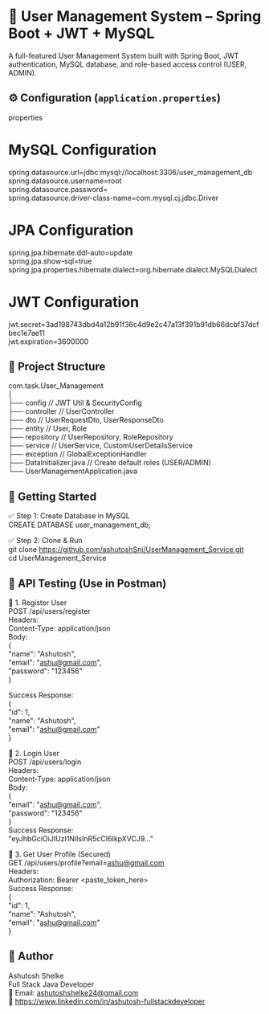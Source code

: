 # 🔐 User Management System – Spring Boot + JWT + MySQL

A full-featured User Management System built with Spring Boot, JWT authentication, MySQL database, and role-based access control (USER, ADMIN).

## ⚙️ Configuration (`application.properties`)

properties  
# MySQL Configuration  
spring.datasource.url=jdbc:mysql://localhost:3306/user_management_db  
spring.datasource.username=root  
spring.datasource.password=  
spring.datasource.driver-class-name=com.mysql.cj.jdbc.Driver  

# JPA Configuration  
spring.jpa.hibernate.ddl-auto=update  
spring.jpa.show-sql=true  
spring.jpa.properties.hibernate.dialect=org.hibernate.dialect.MySQLDialect  

# JWT Configuration  
jwt.secret=3ad198743dbd4a12b91f36c4d9e2c47a13f391b91db66dcbf37dcfbec1e7ae11  
jwt.expiration=3600000  

## 🧱 Project Structure  
com.task.User_Management  
│  
├── config                 // JWT Util & SecurityConfig  
├── controller             // UserController  
├── dto                    // UserRequestDto, UserResponseDto  
├── entity                 // User, Role  
├── repository             // UserRepository, RoleRepository  
├── service                // UserService, CustomUserDetailsService  
├── exception              // GlobalExceptionHandler  
├── DataInitializer.java   // Create default roles (USER/ADMIN)  
└── UserManagementApplication.java  

## 🚀 Getting Started  
✅ Step 1: Create Database in MySQL  
CREATE DATABASE user_management_db;  

✅ Step 2: Clone & Run  
git clone https://github.com/ashutoshSnj/UserManagement_Service.git  
cd UserManagement_Service  

## 🧪 API Testing (Use in Postman)  
🔹 1. Register User  
POST /api/users/register  
Headers:  
Content-Type: application/json  
Body:  
     {  
  "name": "Ashutosh",  
  "email": "ashu@gmail.com",  
  "password": "123456"  
}  

Success Response:  
{  
  "id": 1,  
  "name": "Ashutosh",  
  "email": "ashu@gmail.com"  
}  

🔹 2. Login User  
POST /api/users/login  
Headers:  
Content-Type: application/json  
Body:  
{  
  "email": "ashu@gmail.com",  
  "password": "123456"  
}  
Success Response:  
"eyJhbGciOiJIUzI1NiIsInR5cCI6IkpXVCJ9..."  

🔹 3. Get User Profile (Secured)  
GET /api/users/profile?email=ashu@gmail.com  
Headers:  
Authorization: Bearer <paste_token_here>  
Success Response:  
{  
  "id": 1,  
  "name": "Ashutosh",  
  "email": "ashu@gmail.com"  
}  

## 👤 Author  
Ashutosh Shelke  
Full Stack Java Developer  
📧 Email: ashutoshshelke24@gmail.com  
🔗 https://www.linkedin.com/in/ashutosh-fullstackdeveloper  

